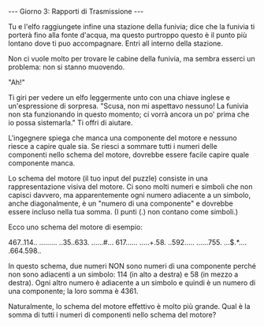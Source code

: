 --- Giorno 3: Rapporti di Trasmissione ---

Tu e l'elfo raggiungete infine una stazione della funivia; dice che la funivia ti porterà fino alla fonte d'acqua, ma questo purtroppo questo è il punto più lontano dove ti puo accompagnare. Entri all interno della stazione.

Non ci vuole molto per trovare le cabine della funivia, ma sembra esserci un problema: non si stanno muovendo.

"Ah!"

Ti giri per vedere un elfo leggermente unto con una chiave inglese e un'espressione di sorpresa. "Scusa, non mi aspettavo nessuno! La funivia non sta funzionando in questo momento; ci vorrà ancora un po' prima che io possa sistemarla." Ti offri di aiutare.

L'ingegnere spiega che manca una componente del motore e nessuno riesce a capire quale sia. Se riesci a sommare tutti i numeri delle componenti nello schema del motore, dovrebbe essere facile capire quale componente manca.

Lo schema del motore (il tuo input del puzzle) consiste in una rappresentazione visiva del motore. Ci sono molti numeri e simboli che non capisci davvero, ma apparentemente ogni numero adiacente a un simbolo, anche diagonalmente, è un "numero di una componente" e dovrebbe essere incluso nella tua somma. (I punti (.) non contano come simboli.)

Ecco uno schema del motore di esempio:

467..114..
.........
..35..633.
......#...
617......
.....+.58.
..592.....
......755.
...$.*....
.664.598..

In questo schema, due numeri NON sono numeri di una componente perché non sono adiacenti a un simbolo: 114 (in alto a destra) e 58 (in mezzo a destra). Ogni altro numero è adiacente a un simbolo e quindi è un numero di una componente; la loro somma è 4361.

Naturalmente, lo schema del motore effettivo è molto più grande. Qual è la somma di tutti i numeri di componenti nello schema del motore?